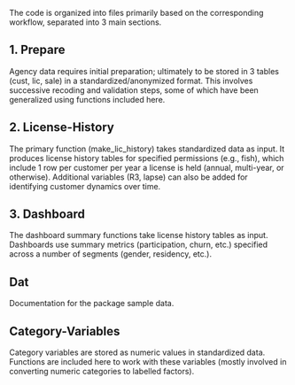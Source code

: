 
The code is organized into files primarily based on the corresponding workflow, separated into 3 main sections.

## 1. Prepare

Agency data requires initial preparation; ultimately to be stored in 3 tables (cust, lic, sale) in a standardized/anonymized format. This involves successive recoding and validation steps, some of which have been generalized using functions included here.

## 2. License-History

The primary function (make_lic_history) takes standardized data as input. It produces license history tables for specified permissions (e.g., fish), which include 1 row per customer per year a license is held (annual, multi-year, or otherwise). Additional variables (R3, lapse) can also be added for identifying customer dynamics over time.

## 3. Dashboard

The dashboard summary functions take license history tables as input. Dashboards use summary metrics (participation, churn, etc.) specified across a number of segments (gender, residency, etc.). 

## Dat

Documentation for the package sample data.

## Category-Variables

Category variables are stored as numeric values in standardized data. Functions are included here to work with these variables (mostly involved in converting numeric categories to labelled factors).
